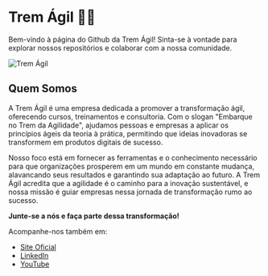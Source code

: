 # Trem Ágil 🚂💡

Bem-vindo à página do Github da Trem Ágil! Sinta-se à vontade para explorar nossos repositórios e colaborar com a nossa comunidade.

![Trem Ágil](/images/CapaGithub.png)

## Quem Somos

A Trem Ágil é uma empresa dedicada a promover a transformação ágil, oferecendo cursos, treinamentos e consultoria. Com o slogan "Embarque no Trem da Agilidade", ajudamos pessoas e empresas a aplicar os princípios ágeis da teoria à prática, permitindo que ideias inovadoras se transformem em produtos digitais de sucesso.

Nosso foco está em fornecer as ferramentas e o conhecimento necessário para que organizações prosperem em um mundo em constante mudança, alavancando seus resultados e garantindo sua adaptação ao futuro. A Trem Ágil acredita que a agilidade é o caminho para a inovação sustentável, e nossa missão é guiar empresas nessa jornada de transformação rumo ao sucesso.

**Junte-se a nós e faça parte dessa transformação!**

Acompanhe-nos também em:
- [Site Oficial](https://tremagil.com.br/)
- [LinkedIn](https://www.linkedin.com/company/tremagil/)
- [YouTube](https://www.youtube.com/@Trem%C3%81gil)
